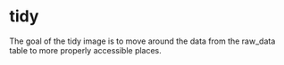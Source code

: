 # tidy

The goal of the tidy image is to move around the data from the raw_data table
to more properly accessible places.
